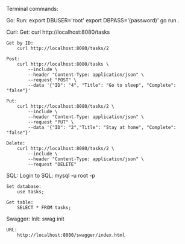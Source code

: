 Terminal commands:

Go:
    Run:
        export DBUSER='root'
        export DBPASS='(password)'
        go run .

Curl:
    Get:
        curl http://localhost:8080/tasks

    Get by ID:
        curl http://localhost:8080/tasks/2

    Post:
        curl http://localhost:8080/tasks \
            --include \
            --header "Content-Type: application/json" \
            --request "POST" \
            --data '{"ID": "4", "Title": "Go to sleep", "Complete": "false"}'

    Put:
        curl http://localhost:8080/tasks/2 \
            --include \
            --header "Content-Type: application/json" \
            --request "PUT" \
            --data '{"ID": "2","Title": "Stay at home", "Complete": "false"}'

    Delete:
        curl http://localhost:8080/tasks/2 \
            --include \
            --header "Content-Type: application/json" \
            --request "DELETE"

SQL:
    Login to SQL:
        mysql -u root -p

    Set database:
        use tasks;

    Get table:
        SELECT * FROM tasks;

Swagger:
    Init:
        swag init

    URL:
        http://localhost:8080/swagger/index.html